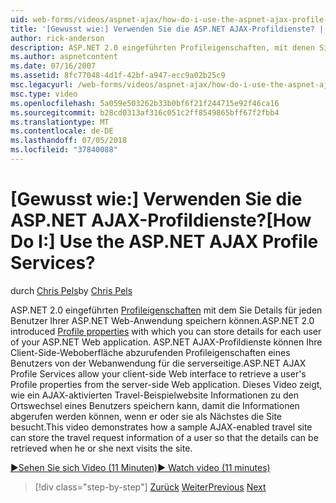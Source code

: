 ```yaml
---
uid: web-forms/videos/aspnet-ajax/how-do-i-use-the-aspnet-ajax-profile-services
title: '[Gewusst wie:] Verwenden Sie die ASP.NET AJAX-Profildienste? | Microsoft-Dokumentation'
author: rick-anderson
description: ASP.NET 2.0 eingeführten Profileigenschaften, mit denen Sie Details für jeden Benutzer Ihrer ASP.NET Web-Anwendung speichern können. ASP.NET AJAX-Profildienste zulassen...
ms.author: aspnetcontent
ms.date: 07/16/2007
ms.assetid: 8fc77048-4d1f-42bf-a947-ecc9a02b25c9
msc.legacyurl: /web-forms/videos/aspnet-ajax/how-do-i-use-the-aspnet-ajax-profile-services
msc.type: video
ms.openlocfilehash: 5a059e503262b33b0bf6f21f244715e92f46ca16
ms.sourcegitcommit: b28cd0313af316c051c2ff8549865bff67f2fbb4
ms.translationtype: MT
ms.contentlocale: de-DE
ms.lasthandoff: 07/05/2018
ms.locfileid: "37840088"
---
```

<a name="how-do-i-use-the-aspnet-ajax-profile-services"></a><span data-ttu-id="32a22-105">[Gewusst wie:] Verwenden Sie die ASP.NET AJAX-Profildienste?</span><span class="sxs-lookup"><span data-stu-id="32a22-105">[How Do I:] Use the ASP.NET AJAX Profile Services?</span></span>
====================
<span data-ttu-id="32a22-106">durch [Chris Pels](https://twitter.com/chrispels)</span><span class="sxs-lookup"><span data-stu-id="32a22-106">by [Chris Pels](https://twitter.com/chrispels)</span></span>

<span data-ttu-id="32a22-107">ASP.NET 2.0 eingeführten [Profileigenschaften](https://msdn.microsoft.com/library/at64shx3.aspx) mit dem Sie Details für jeden Benutzer Ihrer ASP.NET Web-Anwendung speichern können.</span><span class="sxs-lookup"><span data-stu-id="32a22-107">ASP.NET 2.0 introduced [Profile properties](https://msdn.microsoft.com/library/at64shx3.aspx) with which you can store details for each user of your ASP.NET Web application.</span></span> <span data-ttu-id="32a22-108">ASP.NET AJAX-Profildienste können Ihre Client-Side-Weboberfläche abzurufenden Profileigenschaften eines Benutzers von der Webanwendung für die serverseitige.</span><span class="sxs-lookup"><span data-stu-id="32a22-108">ASP.NET AJAX Profile Services allow your client-side Web interface to retrieve a user's Profile properties from the server-side Web application.</span></span> <span data-ttu-id="32a22-109">Dieses Video zeigt, wie ein AJAX-aktivierten Travel-Beispielwebsite Informationen zu den Ortswechsel eines Benutzers speichern kann, damit die Informationen abgerufen werden können, wenn er oder sie als Nächstes die Site besucht.</span><span class="sxs-lookup"><span data-stu-id="32a22-109">This video demonstrates how a sample AJAX-enabled travel site can store the travel request information of a user so that the details can be retrieved when he or she next visits the site.</span></span>

[<span data-ttu-id="32a22-110">&#9654;Sehen Sie sich Video (11 Minuten)</span><span class="sxs-lookup"><span data-stu-id="32a22-110">&#9654; Watch video (11 minutes)</span></span>](https://channel9.msdn.com/Blogs/ASP-NET-Site-Videos/how-do-i-use-the-aspnet-ajax-profile-services)

> [!div class="step-by-step"]
> <span data-ttu-id="32a22-111">[Zurück](how-do-i-use-other-javascript-user-interface-libraries-with-aspnet-ajax.md)
> [Weiter](how-do-i-debug-aspnet-ajax-applications-using-visual-studio-2005.md)</span><span class="sxs-lookup"><span data-stu-id="32a22-111">[Previous](how-do-i-use-other-javascript-user-interface-libraries-with-aspnet-ajax.md)
[Next](how-do-i-debug-aspnet-ajax-applications-using-visual-studio-2005.md)</span></span>
